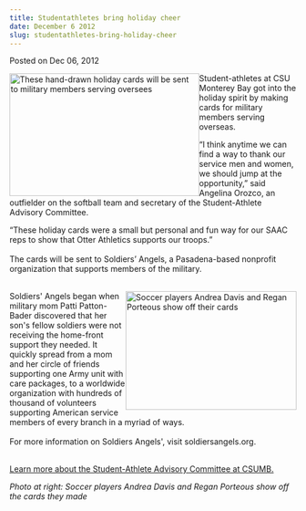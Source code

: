 ```yaml
---
title: Studentathletes bring holiday cheer
date: December 6 2012
slug: studentathletes-bring-holiday-cheer
---
```


 



<span class="date">Posted on Dec 06, 2012    </span>
<p><img alt="These hand-drawn holiday cards will be sent to military members serving oversees" src="https://news.csumb.edu/sites/default/files/65/attachments/news/images/holiday_cards.jpeg" style="float:left; width:333px; height:215px">Student-athletes at
CSU Monterey Bay got into the holiday spirit by making cards for
military members serving overseas.</img></p>
<p>&#x201C;I think anytime we can find a way to thank our service men and
women, we should jump at the opportunity,&#x201D; said Angelina Orozco, an
outfielder on the softball team and secretary of the
Student-Athlete Advisory Committee.</p>
<p>&#x201C;These holiday cards were a small but personal and fun way for
our SAAC reps to show that Otter Athletics supports our
troops.&#x201D;<br>
<br>
The cards will be sent to Soldiers&#x2019; Angels, a Pasadena-based
nonprofit organization that supports members of the military.</br></br></p>
<p><img alt="Soccer players Andrea Davis and Regan Porteous show off their cards" src="https://news.csumb.edu/sites/default/files/65/attachments/news/images/saac_athletes.jpeg" style="float:right; width:300px; height:208px">Soldiers&apos; Angels
began when military mom Patti Patton-Bader discovered that her
son&apos;s fellow soldiers were not receiving the home-front support
they needed. It quickly spread from a mom and her circle of friends
supporting one Army unit with care packages, to a worldwide
organization with hundreds of thousand of volunteers supporting
American service members of every branch in a myriad of ways.<br>
<br>
For more information on Soldiers Angels&apos;, visit
soldiersangels.org.</br></br></img></p>
<p><a href="https://otterathletics.com/index.aspx?path=saac&amp;&amp;tab=5" rel="nofollow">Learn more about the Student-Athlete Advisory
Committee at CSUMB.</a></p>
<p class="small"><em>Photo at right: Soccer players Andrea Davis
and Regan Porteous show off the cards they made<br>
&#xA0;</br></em></p>





 
